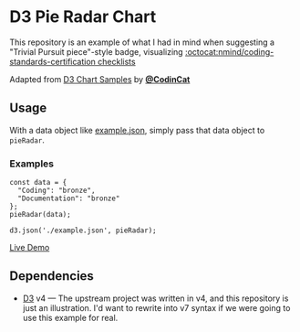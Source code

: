 # D3 Pie Radar Chart

This repository is an example of what I had in mind when suggesting a "Trivial Pursuit piece"-style badge, visualizing [:octocat:nmind/coding-standards-certification checklists](https://github.com/nmind/coding-standards-certification/tree/master/checklists)

Adapted from [D3 Chart Samples](https://github.com/CodinCat/d3-chart-samples) by **[@CodinCat](https://github.com/CodinCat)**

## Usage

With a data object like [example.json](./example.json), simply pass that data object to `pieRadar`.

### Examples

```JS
const data = {
  "Coding": "bronze",
  "Documentation": "bronze"
};
pieRadar(data);
```

```JS
d3.json('./example.json', pieRadar);
```

[Live Demo](https://shnizzedy.github.io/d3-pie-radar-chart/)

## Dependencies

* [D3](https://d3js.org) v4 — The upstream project was written in v4, and this repository is just an illustration. I'd want to rewrite into v7 syntax if we were going to use this example for real.
